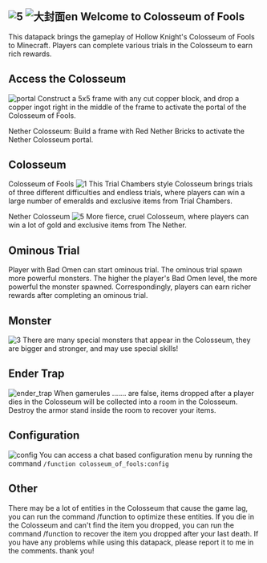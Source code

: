 ![5](https://github.com/user-attachments/assets/d29ff54a-bf2f-4e78-94c9-9892e3ad8750)
![大封面en](https://github.com/user-attachments/assets/a37a3143-a9b9-48f3-9873-30878089d990)
Welcome to Colosseum of Fools
--------------------------
This datapack brings the gameplay of Hollow Knight's Colosseum of Fools to Minecraft. Players can complete various trials in the Colosseum to earn rich rewards.

Access the Colosseum
------------------------
![portal](https://github.com/user-attachments/assets/6c64dac7-588a-4510-8342-68898a9f5ba5)
Construct a 5x5 frame with any cut copper block, and drop a copper ingot right in the middle of the frame to activate the portal of the Colosseum of Fools.

Nether Colosseum: Build a frame with Red Nether Bricks to activate the Nether Colosseum portal.

Colosseum
----------------------------
Colosseum of Fools
![1](https://github.com/user-attachments/assets/5d78be62-f3cb-4bdc-9536-d8d28ca6e5e8)
This Trial Chambers style Colosseum brings trials of three different difficulties and endless trials, where players can win a large number of emeralds and exclusive items from Trial Chambers.

Nether Colosseum
![5](https://github.com/user-attachments/assets/90239c86-0df4-4558-b91d-c39e83d9fde2)
More fierce, cruel Colosseum, where players can win a lot of gold and exclusive items from The Nether.

Ominous Trial
----------------------------
Player with Bad Omen can start ominous trial. The ominous trial spawn more powerful monsters. The higher the player's Bad Omen level, the more powerful the monster spawned. Correspondingly, players can earn richer rewards after completing an ominous trial.

Monster
------------------------
![3](https://github.com/user-attachments/assets/7fdf98e5-0b0d-494d-a5d8-357edc2077df)
There are many special monsters that appear in the Colosseum, they are bigger and stronger, and may use special skills!

Ender Trap
----------------------------
![ender_trap](https://github.com/user-attachments/assets/76909a56-f043-4c6d-9385-6d9a54ab8d6e)
When gamerules ....... are false, items dropped after a player dies in the Colosseum will be collected into a room in the Colosseum. Destroy the armor stand inside the room to recover your items.

Configuration
-----------------------------
![config](https://github.com/user-attachments/assets/f3ed09e6-3e5b-43fb-8a76-03b82586ced7)
You can access a chat based configuration menu by running the command ```/function colosseum_of_fools:config```


Other
----------------------------
There may be a lot of entities in the Colosseum that cause the game lag, you can run the command /function to optimize these entities.
If you die in the Colosseum and can't find the item you dropped, you can run the command /function to recover the item you dropped after your last death.
If you have any problems while using this datapack, please report it to me in the comments. thank you!
